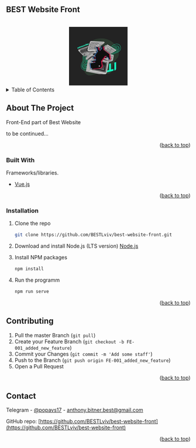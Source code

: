 ## BEST Website Front

<!-- PROJECT LOGO -->
<br/>
<div align="center">
    <img src="src/assets/logo.jpg" alt="Logo" width="160" height="160">
</div>

<!-- TABLE OF CONTENTS -->
<details>
  <summary>Table of Contents</summary>
  <ol>
    <li>
      <a href="#about-the-project">About The Project</a>
      <ul>
        <li><a href="#built-with">Built With</a></li>
      </ul>
    </li>
    <li>
      <a href="#installation">Installation</a>
    </li>
    <li><a href="#contributing">Contributing</a></li>
    <li><a href="#contact">Contact</a></li>
  </ol>
</details>



<!-- ABOUT THE PROJECT -->
## About The Project

Front-End part of Best Website

to be continued... 

<p align="right">(<a href="#top">back to top</a>)</p>



### Built With

Frameworks/libraries.

* [Vue.js](https://v3.vuejs.org/)

<p align="right">(<a href="#top">back to top</a>)</p>



### Installation

1. Clone the repo
   ```sh
   git clone https://github.com/BESTLviv/best-website-front.git
   ```
2. Download and install Node.js (LTS version)
    [Node.js](https://nodejs.org/uk/)
    
3. Install NPM packages
   ```sh
   npm install
   ```
4. Run the programm
   ```sh
   npm run serve
   ```

<p align="right">(<a href="#top">back to top</a>)</p>



<!-- CONTRIBUTING -->
## Contributing


1. Pull the master Branch (`git pull`)
2. Create your Feature Branch (`git checkout -b FE-001_added_new_feature`)
3. Commit your Changes (`git commit -m 'Add some staff'`)
4. Push to the Branch (`git push origin FE-001_added_new_feature`)
5. Open a Pull Request

<p align="right">(<a href="#top">back to top</a>)</p>






<!-- CONTACT -->
## Contact

Telegram - [@popavs17](https://t.me/popavs17) - anthony.bitner.best@gmail.com

GitHub repo: [https://github.com/BESTLviv/best-website-front](https://github.com/BESTLviv/best-website-front)

<p align="right">(<a href="#top">back to top</a>)</p>

